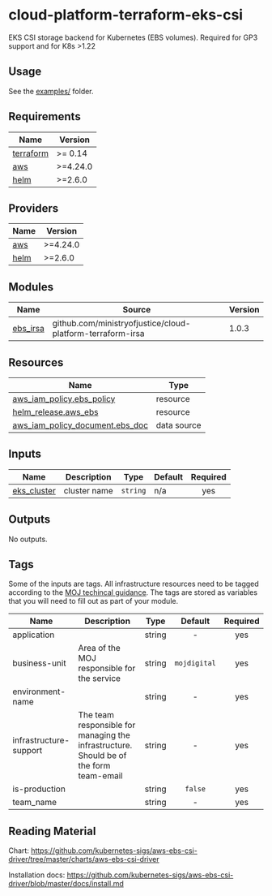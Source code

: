 # cloud-platform-terraform-eks-csi

EKS CSI storage backend for Kubernetes (EBS volumes). Required for GP3 support and for K8s >1.22

## Usage

See the [examples/](examples/) folder.

<!--- BEGIN_TF_DOCS --->
## Requirements

| Name | Version |
|------|---------|
| <a name="requirement_terraform"></a> [terraform](#requirement\_terraform) | >= 0.14 |
| <a name="requirement_aws"></a> [aws](#requirement\_aws) | >=4.24.0 |
| <a name="requirement_helm"></a> [helm](#requirement\_helm) | >=2.6.0 |

## Providers

| Name | Version |
|------|---------|
| <a name="provider_aws"></a> [aws](#provider\_aws) | >=4.24.0 |
| <a name="provider_helm"></a> [helm](#provider\_helm) | >=2.6.0 |

## Modules

| Name | Source | Version |
|------|--------|---------|
| <a name="module_ebs_irsa"></a> [ebs\_irsa](#module\_ebs\_irsa) | github.com/ministryofjustice/cloud-platform-terraform-irsa | 1.0.3 |

## Resources

| Name | Type |
|------|------|
| [aws_iam_policy.ebs_policy](https://registry.terraform.io/providers/hashicorp/aws/latest/docs/resources/iam_policy) | resource |
| [helm_release.aws_ebs](https://registry.terraform.io/providers/hashicorp/helm/latest/docs/resources/release) | resource |
| [aws_iam_policy_document.ebs_doc](https://registry.terraform.io/providers/hashicorp/aws/latest/docs/data-sources/iam_policy_document) | data source |

## Inputs

| Name | Description | Type | Default | Required |
|------|-------------|------|---------|:--------:|
| <a name="input_eks_cluster"></a> [eks\_cluster](#input\_eks\_cluster) | cluster name | `string` | n/a | yes |

## Outputs

No outputs.

<!--- END_TF_DOCS --->

## Tags

Some of the inputs are tags. All infrastructure resources need to be tagged according to the [MOJ techincal guidance](https://ministryofjustice.github.io/technical-guidance/standards/documenting-infrastructure-owners/#documenting-owners-of-infrastructure). The tags are stored as variables that you will need to fill out as part of your module.

| Name | Description | Type | Default | Required |
|------|-------------|:----:|:-----:|:-----:|
| application |  | string | - | yes |
| business-unit | Area of the MOJ responsible for the service | string | `mojdigital` | yes |
| environment-name |  | string | - | yes |
| infrastructure-support | The team responsible for managing the infrastructure. Should be of the form team-email | string | - | yes |
| is-production |  | string | `false` | yes |
| team_name |  | string | - | yes |

## Reading Material

Chart: https://github.com/kubernetes-sigs/aws-ebs-csi-driver/tree/master/charts/aws-ebs-csi-driver

Installation docs: https://github.com/kubernetes-sigs/aws-ebs-csi-driver/blob/master/docs/install.md
